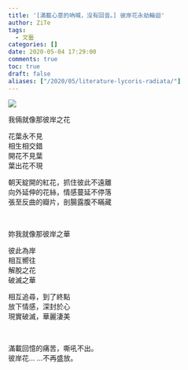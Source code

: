 ```yaml
---
title: '[滿載心意的吶喊，沒有回音。] 彼岸花永劫輪迴'
author: ZiTe
tags:
  - 文藝
categories: []
date: 2020-05-04 17:29:00
comments: true
toc: true
draft: false
aliases: ["/2020/05/literature-lycoris-radiata/"]
---
```


![](https://1.bp.blogspot.com/-jF9KHwhzy1Y/Xq9ayN3QoxI/AAAAAAAACTU/D8UrrjPxT6Ak7PGQIajtf0IqOyrgEttrgCPcBGAsYHg/s400/%255B%25E6%25BB%25BF%25E8%25BC%2589%25E5%25BF%2583%25E6%2584%258F%25E7%259A%2584%25E5%2590%25B6%25E5%2596%258A%25EF%25BC%258C%25E6%25B2%2592%25E6%259C%2589%25E5%259B%259E%25E9%259F%25B3%25E3%2580%2582%255D%2B%25E5%25BD%25BC%25E5%25B2%25B8%25E8%258A%25B1%25E6%25B0%25B8%25E5%258A%25AB%25E8%25BC%25AA%25E8%25BF%25B4-01.jpg)

<!--more-->

我倆就像那彼岸之花

花葉永不見  
相生相交錯  
開花不見葉  
葉出花不現

朝天綻開的紅花，抓住彼此不遠離  
向外延伸的花絲，情感蔓延不停落  
張至反曲的瓣片，剖腸露腹不瞞藏

<br>

妳我就像那彼岸之華

彼此為岸  
相互嚮往  
解脫之花  
破滅之華

相互追尋，到了終點  
放下情感，深封於心  
現實破滅，華麗淒美

<br>

滿載回憶的痛苦，嘶吼不出。  
彼岸花… …不再盛放。
